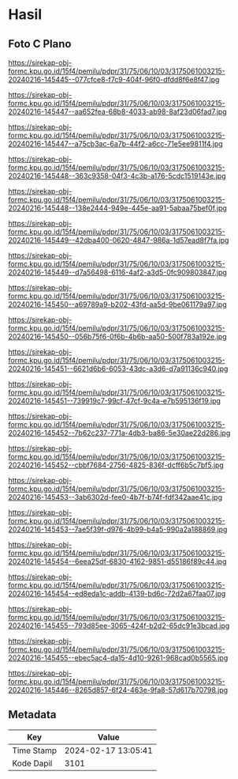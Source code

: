 # Hasil

## Foto C Plano

https://sirekap-obj-formc.kpu.go.id/15f4/pemilu/pdpr/31/75/06/10/03/3175061003215-20240216-145445--077cfce8-f7c9-404f-96f0-dfdd8f6e8f47.jpg

https://sirekap-obj-formc.kpu.go.id/15f4/pemilu/pdpr/31/75/06/10/03/3175061003215-20240216-145447--aa652fea-68b8-4033-ab98-8af23d06fad7.jpg

https://sirekap-obj-formc.kpu.go.id/15f4/pemilu/pdpr/31/75/06/10/03/3175061003215-20240216-145447--a75cb3ac-6a7b-44f2-a6cc-71e5ee9811f4.jpg

https://sirekap-obj-formc.kpu.go.id/15f4/pemilu/pdpr/31/75/06/10/03/3175061003215-20240216-145448--363c9358-04f3-4c3b-a176-5cdc1519143e.jpg

https://sirekap-obj-formc.kpu.go.id/15f4/pemilu/pdpr/31/75/06/10/03/3175061003215-20240216-145448--138e2444-949e-445e-aa91-5abaa75bef0f.jpg

https://sirekap-obj-formc.kpu.go.id/15f4/pemilu/pdpr/31/75/06/10/03/3175061003215-20240216-145449--42dba400-0620-4847-986a-1d57ead8f7fa.jpg

https://sirekap-obj-formc.kpu.go.id/15f4/pemilu/pdpr/31/75/06/10/03/3175061003215-20240216-145449--d7a56498-6116-4af2-a3d5-0fc909803847.jpg

https://sirekap-obj-formc.kpu.go.id/15f4/pemilu/pdpr/31/75/06/10/03/3175061003215-20240216-145450--a69789a9-b202-43fd-aa5d-9be061179a97.jpg

https://sirekap-obj-formc.kpu.go.id/15f4/pemilu/pdpr/31/75/06/10/03/3175061003215-20240216-145450--056b75f6-0f6b-4b6b-aa50-500f783a192e.jpg

https://sirekap-obj-formc.kpu.go.id/15f4/pemilu/pdpr/31/75/06/10/03/3175061003215-20240216-145451--6621d6b6-6053-43dc-a3d6-d7a91136c940.jpg

https://sirekap-obj-formc.kpu.go.id/15f4/pemilu/pdpr/31/75/06/10/03/3175061003215-20240216-145451--739919c7-99cf-47cf-9c4a-e7b595136f19.jpg

https://sirekap-obj-formc.kpu.go.id/15f4/pemilu/pdpr/31/75/06/10/03/3175061003215-20240216-145452--7b62c237-771a-4db3-ba86-5e30ae22d286.jpg

https://sirekap-obj-formc.kpu.go.id/15f4/pemilu/pdpr/31/75/06/10/03/3175061003215-20240216-145452--cbbf7684-2756-4825-836f-dcff6b5c7bf5.jpg

https://sirekap-obj-formc.kpu.go.id/15f4/pemilu/pdpr/31/75/06/10/03/3175061003215-20240216-145453--3ab6302d-fee0-4b7f-b74f-fdf342aae41c.jpg

https://sirekap-obj-formc.kpu.go.id/15f4/pemilu/pdpr/31/75/06/10/03/3175061003215-20240216-145453--7ae5f39f-d976-4b99-b4a5-990a2a188869.jpg

https://sirekap-obj-formc.kpu.go.id/15f4/pemilu/pdpr/31/75/06/10/03/3175061003215-20240216-145454--6eea25df-6830-4162-9851-d55186f89c44.jpg

https://sirekap-obj-formc.kpu.go.id/15f4/pemilu/pdpr/31/75/06/10/03/3175061003215-20240216-145454--ed8eda1c-addb-4139-bd6c-72d2a67faa07.jpg

https://sirekap-obj-formc.kpu.go.id/15f4/pemilu/pdpr/31/75/06/10/03/3175061003215-20240216-145455--793d85ee-3065-424f-b2d2-65dc91e3bcad.jpg

https://sirekap-obj-formc.kpu.go.id/15f4/pemilu/pdpr/31/75/06/10/03/3175061003215-20240216-145455--ebec5ac4-da15-4d10-9261-968cad0b5565.jpg

https://sirekap-obj-formc.kpu.go.id/15f4/pemilu/pdpr/31/75/06/10/03/3175061003215-20240216-145446--8265d857-6f24-463e-9fa8-57d617b70798.jpg


## Metadata

| Key        | Value               |
| ---------- | ------------------- |
| Time Stamp | 2024-02-17 13:05:41 |
| Kode Dapil | 3101                |



